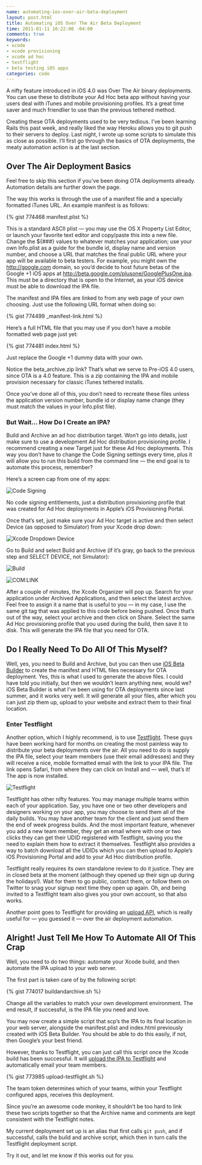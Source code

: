 ```yaml
---
name: automating-ios-over-air-beta-deployment
layout: post.html
title: Automating iOS Over The Air Beta Deployment
time: 2011-01-11 10:22:00 -04:00
comments: true
keywords:
- xcode
- xcode provisioning
- xcode ad hoc
- testflight
- beta testing iOS apps
categories: code
---
```

A nifty feature introduced in iOS 4.0 was Over The Air binary deployments. You can use these to distribute your Ad Hoc beta app without having your users deal with iTunes and mobile provisioning profiles. It&#8217;s a great time saver and much friendlier to use than the previous tethered method.

Creating these OTA deployments used to be very tedious. I&#8217;ve been learning Rails this past week, and really liked the way Heroku allows you to git push to their servers to deploy. Last night, I wrote up some scripts to simulate this as close as possible. I&#8217;ll first go through the basics of OTA deployments, the meaty automation action is at the last section.

<!-- more -->
## Over The Air Deployment Basics ##
Feel free to skip this section if you&#8217;ve been doing OTA deployments already. Automation details are further down the page.

The way this works is through the use of a manifest file and a specially formatted iTunes URL. An example manifest is as follows:

{% gist 774468 manifest.plist %}

This is a standard ASCII plist &#8212; you may use the OS X Property List Editor, or launch your favorite text editor and copy/paste this into a new file. Change the ${###} values to whatever matches your application; use your own Info.plist as a guide for the bundle id, display name and version number, and choose a URL that matches the final public URL where your app will be available to beta testers. For example, you might own the http://google.com domain, so you&#8217;d decide to host future betas of the Google +1 iOS apps at http://beta.google.com/plusone/GooglePlusOne.ipa. This must be a directory that is open to the Internet, as your iOS device must be able to download the IPA file.

The manifest and IPA files are linked to from any web page of your own choosing. Just use the following URL format when doing so:

{% gist 774499 _manifest-link.html %}

Here&#8217;s a full HTML file that you may use if you don&#8217;t have a mobile formatted web page just yet:

{% gist 774481 index.html %}

Just replace the Google +1 dummy data with your own.

Notice the beta_archive.zip link? That&#8217;s what we serve to Pre-iOS 4.0 users, since OTA is a 4.0 feature. This is a zip containing the IPA and mobile provision necessary for classic iTunes tethered installs.

Once you&#8217;ve done all of this, you don&#8217;t need to recreate these files unless the application version number, bundle id or display name change (they must match the values in your Info.plist file).

### But Wait&#8230; How Do I Create an IPA? ###

Build and Archive an ad hoc distribution target. Won&#8217;t go into details, just make sure to use a development Ad Hoc distribution provisioning profile. I recommend creating a new Target just for these Ad Hoc deployments. This way you don&#8217;t have to change the Code Signing settings every time, plus it will allow you to run this build from the command line &#8212; the end goal is to automate this process, remember?

Here&#8217;s a screen cap from one of my apps:

![Code Signing](http://c0185824.cdn1.cloudfiles.rackspacecloud.com/2011-01-code_signing.png)

No code signing entitlements, just a distribution provisioning profile that was created for Ad Hoc deployments in Apple&#8217;s iOS Provisioning Portal.

Once that&#8217;s set, just make sure your Ad Hoc target is active and then select Device (as opposed to Simulator) from your Xcode drop down:

![Xcode Dropdown Device](http://c0185824.cdn1.cloudfiles.rackspacecloud.com/2011-01-device.png)

Go to Build and select Build and Archive (if it&#8217;s gray, go back to the previous step and SELECT DEVICE, not Simulator):

![Build](http://c0185824.cdn1.cloudfiles.rackspacecloud.com/2011-01-build.png)

![COM:LINK](http://c0185824.cdn1.cloudfiles.rackspacecloud.com/2011-01-comlink.png)

After a couple of minutes, the Xcode Organizer will pop up. Search for your application under Archived Applications, and then select the latest archive. Feel free to assign it a name that is useful to you &#8212; in my case, I use the same git tag that was applied to this code before being pushed. Once that&#8217;s out of the way, select your archive and then click on Share. Select the same Ad Hoc provisioning profile that you used during the build, then save it to disk. This will generate the IPA file that you need for OTA.

## Do I Really Need To Do All Of This Myself? ##
Well, yes, you need to Build and Archive, but you can then use [iOS Beta Builder](http://www.hanchorllc.com/2010/08/24/introducing-ios-beta-builder/) to create the manifest and HTML files necessary for OTA deployment. Yes, this is what I used to generate the above files. I could have told you initially, but then we wouldn&#8217;t learn anything new, would we? iOS Beta Builder is what I&#8217;ve been using for OTA deployments since last summer, and it works very well. It will generate all your files, after which you can just zip them up, upload to your website and extract them to their final location.

### Enter Testflight</h3>
Another option, which I highly recommend, is to use [Testflight](http://testflightapp.com). These guys have been working hard for months on creating the most painless way to distribute your beta deployments over the air. All you need to do is supply the IPA file, select your team members (use their email addresses) and they will receive a nice, mobile formatted email with the link to your IPA file. The link opens Safari, from where they can click on Install and &#8212; well, that&#8217;s it! The app is now installed.

![Testflight](http://c0185824.cdn1.cloudfiles.rackspacecloud.com/2011-01-testflightapp.png)

Testflight has other nifty features. You may manage multiple teams within each of your application. Say, you have one or two other developers and designers working on your app, you may choose to send them all of the daily builds. You may have another team for the client and just send them the end of week progress builds. And the most important feature, whenever you add a new team member, they get an email where with one or two clicks they can get their UDID registered with Testflight, saving you the need to explain them how to extract it themselves. Testflight also provides a way to batch download all the UDIDs which you can then upload to Apple&#8217;s iOS Provisioning Portal and add to your Ad Hoc distribution profile.

Testflight really requires its own standalone review to do it justice. They are in closed beta at the moment (although they opened up their sign up during the holidays!). Wait for them to go public, contact them, or follow them on Twitter to snag your signup next time they open up again. Oh, and being invited to a Testflight team also gives you your own account, so that also works.

Another point goes to Testflight for providing an [upload API](http://testflightapp.com/api/doc/), which is really useful for &#8212; you guessed it &#8212; over the air deployment automation.

## Alright! Just Tell Me How To Automate All Of This Crap ##
Well, you need to do two things: automate your Xcode build, and then automate the IPA upload to your web server.

The first part is taken care of by the following script:

{% gist 774017 buildandarchive.sh %}

Change all the variables to match your own development environment. The end result, if successful, is the IPA file you need and love.

You may now create a simple script that scp&#8217;s the IPA to its final location in your web server, alongside the manifest.plist and index.html previously created with iOS Beta Builder. You should be able to do this easily, if not, then Google&#8217;s your best friend.

However, thanks to Testflight, you can just call this script once the Xcode build has been successful. It will [upload the IPA to Testflight](http://testflightapp.com/api/doc/) and automatically email your team members.

{% gist 773985 upload-testflight.sh %}

The team token determines which of your teams, within your Testflight configured apps, receives this deployment.

Since you&#8217;re an awesome code monkey, it shouldn&#8217;t be too hard to link these two scripts together so that the Archive name and comments are kept consistent with the Testflight notes.

My current deployment set up is an alias that first calls `git push`, and if successful, calls the build and archive script, which then in turn calls the Testflight deployment script.

Try it out, and let me know if this works out for you.
